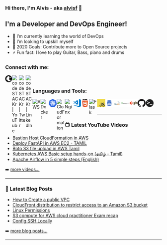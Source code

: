 ### Hi there, I'm Alvis - aka [alvisf][website] 👋

## I'm a Developer and DevOps Engineer!

- 🌱 I’m currently learning the world of DevOps
- 👯 I’m looking to upskill myself
- 🥅 2020 Goals: Contribute more to Open Source projects
- ⚡ Fun fact: I love to play Guitar, Bass, piano and drums

### Connect with me:

[<img align="left" alt="codeSTACKr.com" width="22px" src="https://raw.githubusercontent.com/iconic/open-iconic/master/svg/globe.svg" />][website]
[<img align="left" alt="codeSTACKr | YouTube" width="22px" src="https://cdn.jsdelivr.net/npm/simple-icons@v3/icons/youtube.svg" />][youtube]
[<img align="left" alt="codeSTACKr | Twitter" width="22px" src="https://cdn.jsdelivr.net/npm/simple-icons@v3/icons/twitter.svg" />][twitter]
[<img align="left" alt="codeSTACKr | LinkedIn" width="22px" src="https://cdn.jsdelivr.net/npm/simple-icons@v3/icons/linkedin.svg" />][linkedin]
<br />

### Languages and Tools:

<img align="left" alt="AWS" width="26px" src="https://d0.awsstatic.com/logos/powered-by-aws.png" />
<img align="left" alt="Docker" width="26px" src="https://www.docker.com/sites/default/files/d8/2019-07/Moby-logo.png" />
<img align="left" alt="Kubernetes" width="26px" src="https://github.com/kubernetes/kubernetes/blob/master/logo/logo.png" />
<img align="left" alt="CloudFormation" width="26px" src="https://xebialabs.com/wp-content/uploads/files/tool-chest/cloudformation.jpg" />
<img align="left" alt="Nginx" width="26px" src="https://www.nginx.com/wp-content/uploads/2020/05/NGINX-product-icon.svg" />
<img align="left" alt="Visual Studio Code" width="26px" src="https://raw.githubusercontent.com/github/explore/80688e429a7d4ef2fca1e82350fe8e3517d3494d/topics/visual-studio-code/visual-studio-code.png" />
<img align="left" alt="HTML5" width="26px" src="https://raw.githubusercontent.com/github/explore/80688e429a7d4ef2fca1e82350fe8e3517d3494d/topics/html/html.png" />
<img align="left" alt="Flask" width="26px" src="https://github.com/mjhea0/awesome-flask/blob/master/flask-logo.svg" />
<img align="left" alt="JavaScript" width="26px" src="https://raw.githubusercontent.com/github/explore/80688e429a7d4ef2fca1e82350fe8e3517d3494d/topics/javascript/javascript.png" />
<img align="left" alt="SQL" width="26px" src="https://raw.githubusercontent.com/github/explore/80688e429a7d4ef2fca1e82350fe8e3517d3494d/topics/sql/sql.png" />
<img align="left" alt="MySQL" width="26px" src="https://raw.githubusercontent.com/github/explore/80688e429a7d4ef2fca1e82350fe8e3517d3494d/topics/mysql/mysql.png" />
<img align="left" alt="MongoDB" width="26px" src="https://raw.githubusercontent.com/github/explore/80688e429a7d4ef2fca1e82350fe8e3517d3494d/topics/mongodb/mongodb.png" />
<img align="left" alt="Git" width="26px" src="https://raw.githubusercontent.com/github/explore/80688e429a7d4ef2fca1e82350fe8e3517d3494d/topics/git/git.png" />
<img align="left" alt="GitHub" width="26px" src="https://raw.githubusercontent.com/github/explore/78df643247d429f6cc873026c0622819ad797942/topics/github/github.png" />
<img align="left" alt="Terminal" width="26px" src="https://raw.githubusercontent.com/github/explore/80688e429a7d4ef2fca1e82350fe8e3517d3494d/topics/terminal/terminal.png" />

<br />
<br />

---

### 📺 Latest YouTube Videos

<!-- YOUTUBE:START -->

- [Bastion Host CloudFormation in AWS](https://www.youtube.com/watch?v=g07vt_uHNDA&t=241s)
- [Deploy FastAPI in AWS EC2 - TAMIL](https://www.youtube.com/watch?v=yr5wqPiajXE&t=5s)
- [Boto S3 file upload in AWS Tamil](https://www.youtube.com/watch?v=Dc7sFXhn4sI&t=35s)
- [Kubernetes AWS Basic setup hands-on (தமிழ் - Tamil)](https://www.youtube.com/watch?v=80CV9CoYsEI&t=10s)
- [Apache Airflow in 5 simple steps (English)](https://www.youtube.com/watch?v=rGOITC9cgCk&t=53s)
<!-- YOUTUBE:END -->

➡️ [more videos...](https://www.youtube.com/channel/UCmlZQh9U_eJYH7BlgmpJAXg)

---

### 📕 Latest Blog Posts

<!-- BLOG-POST-LIST:START -->

- [How to Create a public VPC](https://medium.com/@alvisf0731/how-to-create-a-public-vpc-f0ed85e59296)
- [CloudFront distribution to restrict access to an Amazon S3 bucket](https://medium.com/@alvisf0731/cloudfront-distribution-to-restrict-access-to-an-amazon-s3-bucket-10be2b434ba2)
- [Linux Permissions](https://medium.com/@alvisf0731/linux-permissions-89e138e0a951)
- [S3 compute for AWS cloud practitioner Exam recap](https://medium.com/@alvisf0731/s3-compute-for-aws-cloud-practitioner-bd426ed20d65)
- [Config SSH Locally](https://medium.com/@alvisf0731/config-ssh-locally-8066b3376f6b)
<!-- BLOG-POST-LIST:END -->

➡️ [more blog posts...](https://medium.com/@alvisf0731)

---


[website]: https://falvis.netlify.app
[twitter]: https://twitter.com/alvisf11
[youtube]: https://www.youtube.com/channel/UCmlZQh9U_eJYH7BlgmpJAXg
[linkedin]: https://www.linkedin.com/in/alvisf/

